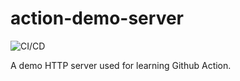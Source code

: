 # action-demo-server

![CI/CD](https://github.com/straightdave/action-demo-server/workflows/CI/CD/badge.svg?branch=master)


A demo HTTP server used for learning Github Action.
